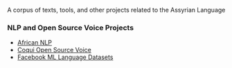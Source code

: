 A corpus of texts, tools, and other projects related to the Assyrian Language

### NLP and Open Source Voice Projects 
- [African NLP](https://www.masakhane.io/home)
- [Coqui Open Source Voice](https://coqui.ai/)
- [Facebook ML Language Datasets](https://ai.facebook.com/datasets/)

